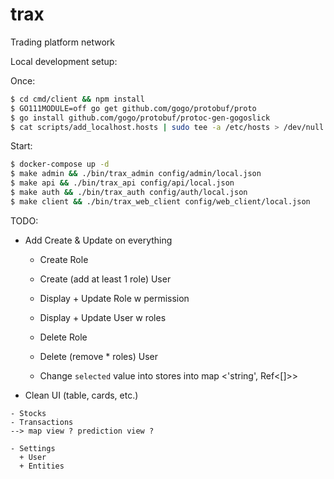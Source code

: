 # trax

Trading platform network

Local development setup:

Once:

```sh
$ cd cmd/client && npm install
$ GO111MODULE=off go get github.com/gogo/protobuf/proto
$ go install github.com/gogo/protobuf/protoc-gen-gogoslick
$ cat scripts/add_localhost.hosts | sudo tee -a /etc/hosts > /dev/null
```

Start:

```sh
$ docker-compose up -d
$ make admin && ./bin/trax_admin config/admin/local.json
$ make api && ./bin/trax_api config/api/local.json
$ make auth && ./bin/trax_auth config/auth/local.json
$ make client && ./bin/trax_web_client config/web_client/local.json
```

TODO:

- Add Create & Update on everything

  - Create Role
  - Create (add at least 1 role) User
  - Display + Update Role w permission
  - Display + Update User w roles
  - Delete Role
  - Delete (remove \* roles) User

  - Change `selected` value into stores into map <'string', Ref<[]>>

- Clean UI (table, cards, etc.)

```
- Stocks
- Transactions
--> map view ? prediction view ?

- Settings
  + User
  + Entities

```
